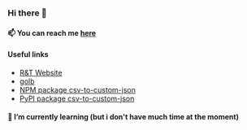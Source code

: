 ### Hi there 👋

#### 📫 You can reach me [here](https://its-just-nans.github.io/links/)

#### Useful links

- [R&T Website](https://n4n5.dev/rt)
- [golb](https://its-just-nans.github.io/golb/)
- [NPM package csv-to-custom-json](https://www.npmjs.com/package/csv-to-custom-json)
- [PyPI package csv-to-custom-json](https://pypi.org/project/csv-to-custom-json/)

#### 🌱 I’m currently learning (but i don't have much time at the moment)
